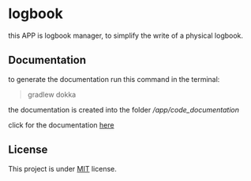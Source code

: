 # logbook

this APP is logbook manager, to simplify the write of a physical logbook.

## Documentation

to generate the documentation run this command in the terminal:

> gradlew dokka

the documentation is created into the folder */app/code_documentation*

click for the documentation [here](app/documentation/app/index.md)

## License

This project is under [MIT](LICENSE) license.
